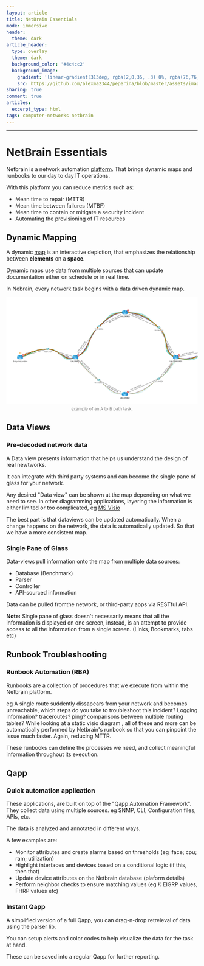 ```yaml
---
layout: article
title: NetBrain Essentials
mode: immersive
header:
  theme: dark
article_header:
  type: overlay
  theme: dark
  background_color: '#4c4cc2'
  background_image:
    gradient: 'linear-gradient(313deg, rgba(2,0,36, .3) 0%, rgba(76,76,194, .3) 47%, rgba(0,212,255, .6) 100%)'
    src: https://github.com/alexma2344/peperina/blob/master/assets/images/gross-clinic.jpg?raw=true"
sharing: true
comment: true
articles:
  excerpt_type: html
tags: computer-networks netbrain
---
```


<!--more-->

---

# NetBrain Essentials

Netbrain is a network automation [platform](https://en.wikipedia.org/wiki/Computing_platform). That brings dynamic maps and runbooks to our day to day IT operations.

With this platform you can reduce metrics such as:
- Mean time to repair (MTTR)
- Mean time between failures (MTBF)
- Mean time to contain or mitigate a security incident
- Automating the provisioning of IT resources


## Dynamic Mapping

A dynamic [map](https://en.wikipedia.org/wiki/Map) is an interactive depiction, that emphasizes the relationship between **elements** on a **space**. 

Dynamic maps use data from multiple sources that can update documentation either on schedule or in real time. 

In Nebrain, every network task begins with a data driven dynamic map.

<center><img src="https://github.com/alexma2344/peperina/blob/master/assets/images/dmap1.PNG?raw=true"></center>
<div style="text-align: center;">
    <span style="font-size:11px; color:grey">
        example of an A to B path task. 
    </span>
</div>


## Data Views
### Pre-decoded network data
A Data view presents information that helps us understand the design of real newtworks.

It can integrate with third party systems and can become the single pane of glass for your network.

Any desired "Data view" can be shown at the map depending on what we need to see. In other diagramming applications, layering the information is either limited or too complicated, eg [MS Visio](http://networkdiagram101.com/?page_id=113)

The best part is that dataviews can be updated automatically. When a change happens on the network, the data is automatically updated. So that we have a more consistent map.

### Single Pane of Glass

Data-views pull information onto the map from multiple data sources:
- Database (Benchmark)
- Parser
- Controller
- API-sourced information

Data can be pulled fromthe network, or third-party apps via RESTful API.

**Note:** Single pane of glass doesn't necessarily means that all the information is displayed on one screen, instead, is an attempt to provide access to all the information from a single screen. (Links, Bookmarks, tabs etc)


## Runbook Troubleshooting

### Runbook Automation (RBA)
Runbooks are a collection of procedures that we execute from within the Netbrain platform.

eg A single route suddently dissapears from your network and becomes unreachable, which steps do you take to troubleshoot this incident? Logging information? traceroutes? ping? comparisons between multiple routing tables? While looking at a static visio diagram , all of these and more can be automatically performed by Netbrain's runbook so that you can pinpoint the issue much faster. Again, reducing MTTR.

These runbooks can define the processes we need, and collect meaningful information throughout its execution.


## Qapp

### Quick automation application

These applications, are built on top of the "Qapp Automation Framework". They collect data using multiple sources. eg SNMP, CLI, Configuration files, APIs, etc.

The data is analyzed and annotated in different ways.

A few examples are:
- Monitor attributes and create alarms based on thresholds (eg iface; cpu; ram; utilization)
- Highlight interfaces and devices based on a conditional logic (if this, then that)
- Update device attributes on the Netbrain database (plaform details)
- Perform neighbor checks to ensure matching values (eg *K* EIGRP values, FHRP values etc)

### Instant Qapp

A simplified version of a full Qapp, you can drag-n-drop retreieval of data using the parser lib. 

You can setup alerts and color codes to help visualize the data for the task at hand. 

These can be saved into a regular Qapp for further reporting.
